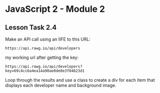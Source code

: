 # JavaScript 2 - Module 2

## Lesson Task 2.4

Make an API call using an IIFE to this URL:

```
https://api.rawg.io/api/developers
```

my working url after getting the key:
```
https://api.rawg.io/api/developers?key=69c4cc6a4ea14a90ae0de0e3f84623d1
```

Loop through the results and use a class to create a div for each item that displays each developer name and background image.